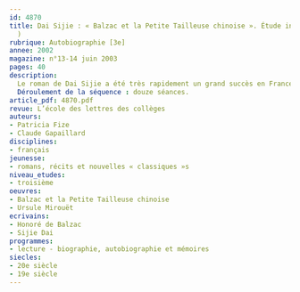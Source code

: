 ```yaml
---
id: 4870
title: Dai Sijie : « Balzac et la Petite Tailleuse chinoise ». Étude intégrale (séquence
  )
rubrique: Autobiographie [3e]
annee: 2002
magazine: n°13-14 juin 2003
pages: 40
description: 
  Le roman de Dai Sijie a été très rapidement un grand succès en France. Sur le plan didactique, il permet d’approfondir les apprentissages sur le roman et la narration ; il peut aussi favoriser une collaboration fructueuse entre les professeurs de français et d’histoire, de même qu’avec le documentaliste, pour éclairer le contexte historique et géographique du récit au programme de la classe de troisième et explorer une région, une culture, une histoire différentes, celles de la Chine. Enfin, dans le cadre du programme, on interrogera la dimension autobiographique de ce roman, notamment en centrant la réflexion sur le personnage du narrateur.
  Déroulement de la séquence : douze séances.
article_pdf: 4870.pdf
revue: L’école des lettres des collèges
auteurs:
- Patricia Fize
- Claude Gapaillard
disciplines:
- français
jeunesse:
- romans, récits et nouvelles « classiques »s
niveau_etudes:
- troisième
oeuvres:
- Balzac et la Petite Tailleuse chinoise
- Ursule Mirouët
ecrivains:
- Honoré de Balzac
- Sijie Dai
programmes:
- lecture - biographie, autobiographie et mémoires
siecles:
- 20e siècle
- 19e siècle
---
```

